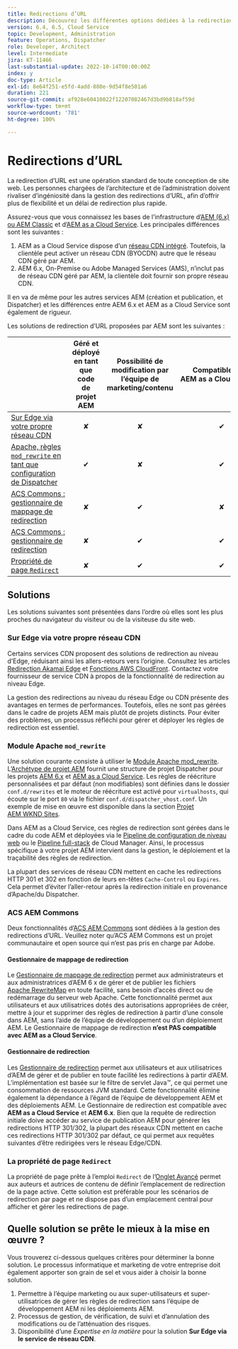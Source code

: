 ```yaml
---
title: Redirections d’URL
description: Découvrez les différentes options dédiées à la redirection des URL dans AEM.
version: 6.4, 6.5, Cloud Service
topic: Development, Administration
feature: Operations, Dispatcher
role: Developer, Architect
level: Intermediate
jira: KT-11466
last-substantial-update: 2022-10-14T00:00:00Z
index: y
doc-type: Article
exl-id: 8e64f251-e5fd-4add-880e-9d54f8e501a6
duration: 221
source-git-commit: af928e60410022f12207082467d3bd9b818af59d
workflow-type: tm+mt
source-wordcount: '781'
ht-degree: 100%

---
```


# Redirections d’URL

La redirection d’URL est une opération standard de toute conception de site web. Les personnes chargées de l’architecture et de l’administration doivent rivaliser d’ingéniosité dans la gestion des redirections d’URL, afin d’offrir plus de flexibilité et un délai de redirection plus rapide.

Assurez-vous que vous connaissez les bases de l’infrastructure d’[AEM (6.x) ou AEM Classic](https://experienceleague.adobe.com/docs/experience-manager-learn/dispatcher-tutorial/chapter-2.html?lang=fr#the-%E2%80%9Clegacy%E2%80%9D-setup) et d’[AEM as a Cloud Service](https://experienceleague.adobe.com/docs/experience-manager-cloud-service/content/overview/architecture.html?lang=fr#runtime-architecture). Les principales différences sont les suivantes :

1. AEM as a Cloud Service dispose d’un [réseau CDN intégré](https://experienceleague.adobe.com/docs/experience-manager-cloud-service/content/implementing/content-delivery/cdn.html?lang=fr). Toutefois, la clientèle peut activer un réseau CDN (BYOCDN) autre que le réseau CDN géré par AEM.
1. AEM 6.x, On-Premise ou Adobe Managed Services (AMS), n’inclut pas de réseau CDN géré par AEM, la clientèle doit fournir son propre réseau CDN.

Il en va de même pour les autres services AEM (création et publication, et Dispatcher) et les différences entre AEM 6.x et AEM as a Cloud Service sont également de rigueur.

Les solutions de redirection d’URL proposées par AEM sont les suivantes :

|                                                   | Géré et déployé en tant que code de projet AEM | Possibilité de modification par l’équipe de marketing/contenu | Compatible avec AEM as a Cloud Service | Emplacement de l’exécution de la redirection |
|---------------------------------------------------|:-----------------------:|:---------------------:|:---------------------:| :---------------------:|
| [Sur Edge via votre propre réseau CDN](#at-edge-via-bring-your-own-cdn) | ✘ | ✘ | ✔ | Edge/réseau CDN |
| [Apache, règles `mod_rewrite` en tant que configuration de Dispatcher](#apache-mod_rewrite-module) | ✔ | ✘ | ✔ | Dispatcher |
| [ACS Commons : gestionnaire de mappage de redirection](#redirect-map-manager) | ✘ | ✔ | ✘ | Dispatcher |
| [ACS Commons : gestionnaire de redirection](#redirect-manager) | ✘ | ✔ | ✔ | AEM |
| [Propriété de page `Redirect`](#the-redirect-page-property) | ✘ | ✔ | ✔ | AEM |


## Solutions

Les solutions suivantes sont présentées dans l’ordre où elles sont les plus proches du navigateur du visiteur ou de la visiteuse du site web.

### Sur Edge via votre propre réseau CDN

Certains services CDN proposent des solutions de redirection au niveau d’Edge, réduisant ainsi les allers-retours vers l’origine. Consultez les articles [Redirection Akamai Edge](https://techdocs.akamai.com/cloudlets/docs/what-edge-redirector) et [Fonctions AWS CloudFront](https://docs.aws.amazon.com/AmazonCloudFront/latest/DeveloperGuide/cloudfront-functions.html). Contactez votre fournisseur de service CDN à propos de la fonctionnalité de redirection au niveau Edge.

La gestion des redirections au niveau du réseau Edge ou CDN présente des avantages en termes de performances. Toutefois, elles ne sont pas gérées dans le cadre de projets AEM mais plutôt de projets distincts. Pour éviter des problèmes, un processus réfléchi pour gérer et déployer les règles de redirection est essentiel.


### Module Apache `mod_rewrite`

Une solution courante consiste à utiliser le [Module Apache mod_rewrite](https://httpd.apache.org/docs/current/mod/mod_rewrite.html). L’[Archétype de projet AEM](https://github.com/adobe/aem-project-archetype) fournit une structure de projet Dispatcher pour les projets [AEM 6.x](https://github.com/adobe/aem-project-archetype/tree/develop/src/main/archetype/dispatcher.ams#file-structure) et [AEM as a Cloud Service](https://github.com/adobe/aem-project-archetype/tree/develop/src/main/archetype/dispatcher.cloud#file-structure). Les règles de réécriture personnalisées et par défaut (non modifiables) sont définies dans le dossier `conf.d/rewrites` et le moteur de réécriture est activé pour `virtualhosts`, qui écoute sur le port `80` via le fichier `conf.d/dispatcher_vhost.conf`. Un exemple de mise en œuvre est disponible dans la section [Projet AEM WKND Sites](https://github.com/adobe/aem-guides-wknd/tree/main/dispatcher/src/conf.d/rewrites).

Dans AEM as a Cloud Service, ces règles de redirection sont gérées dans le cadre du code AEM et déployées via le [Pipeline de configuration de niveau web](https://experienceleague.adobe.com/docs/experience-manager-cloud-service/content/implementing/using-cloud-manager/cicd-pipelines/introduction-ci-cd-pipelines.html?lang=fr#web-tier-config-pipelines) ou le [Pipeline full-stack](https://experienceleague.adobe.com/docs/experience-manager-cloud-service/content/implementing/using-cloud-manager/cicd-pipelines/introduction-ci-cd-pipelines.html?lang=fr#full-stack-pipeline) de Cloud Manager. Ainsi, le processus spécifique à votre projet AEM intervient dans la gestion, le déploiement et la traçabilité des règles de redirection.

La plupart des services de réseau CDN mettent en cache les redirections HTTP 301 et 302 en fonction de leurs en-têtes `Cache-Control` ou `Expires`. Cela permet d’éviter l’aller-retour après la redirection initiale en provenance d’Apache/du Dispatcher.


### ACS AEM Commons

Deux fonctionnalités d’[ACS AEM Commons](https://adobe-consulting-services.github.io/acs-aem-commons/) sont dédiées à la gestion des redirections d’URL. Veuillez noter qu’ACS AEM Commons est un projet communautaire et open source qui n’est pas pris en charge par Adobe.

#### Gestionnaire de mappage de redirection

Le [Gestionnaire de mappage de redirection](https://adobe-consulting-services.github.io/acs-aem-commons/features/redirect-map-manager/index.html) permet aux administrateurs et aux administratrices d’AEM 6 x de gérer et de publier les fichiers [Apache RewriteMap](https://httpd.apache.org/docs/2.4/rewrite/rewritemap.html) en toute facilité, sans besoin d’accès direct ou de redémarrage du serveur web Apache. Cette fonctionnalité permet aux utilisateurs et aux utilisatrices dotés des autorisations appropriées de créer, mettre à jour et supprimer des règles de redirection à partir d’une console dans AEM, sans l’aide de l’équipe de développement ou d’un déploiement AEM. Le Gestionnaire de mappage de redirection **n’est PAS compatible avec AEM as a Cloud Service**.

#### Gestionnaire de redirection

Les [Gestionnaire de redirection](https://adobe-consulting-services.github.io/acs-aem-commons/features/redirect-manager/index.html) permet aux utilisateurs et aux utilisatrices d’AEM de gérer et de publier en toute facilité les redirections à partir d’AEM. L’implémentation est basée sur le filtre de servlet Java™, ce qui permet une consommation de ressources JVM standard. Cette fonctionnalité élimine également la dépendance à l’égard de l’équipe de développement AEM et des déploiements AEM. Le Gestionnaire de redirection est compatible avec **AEM as a Cloud Service** et **AEM 6.x**. Bien que la requête de redirection initiale doive accéder au service de publication AEM pour générer les redirections HTTP 301/302, la plupart des réseaux CDN mettent en cache ces redirections HTTP 301/302 par défaut, ce qui permet aux requêtes suivantes d’être redirigées vers le réseau Edge/CDN.

### La propriété de page `Redirect`

La propriété de page prête à l’emploi `Redirect` de l’[Onglet Avancé](https://experienceleague.adobe.com/docs/experience-manager-cloud-service/content/sites/authoring/fundamentals/page-properties.html?lang=fr#advanced) permet aux auteurs et autrices de contenu de définir l’emplacement de redirection de la page active. Cette solution est préférable pour les scénarios de redirection par page et ne dispose pas d’un emplacement central pour afficher et gérer les redirections de page.

## Quelle solution se prête le mieux à la mise en œuvre ?

Vous trouverez ci-dessous quelques critères pour déterminer la bonne solution. Le processus informatique et marketing de votre entreprise doit également apporter son grain de sel et vous aider à choisir la bonne solution.

1. Permettre à l’équipe marketing ou aux super-utilisateurs et super-utilisatrices de gérer les règles de redirection sans l’équipe de développement AEM ni les déploiements AEM.
1. Processus de gestion, de vérification, de suivi et d’annulation des modifications ou de l’atténuation des risques.
1. Disponibilité d’une _Expertise en la matière_ pour la solution **Sur Edge via le service de réseau CDN**.
